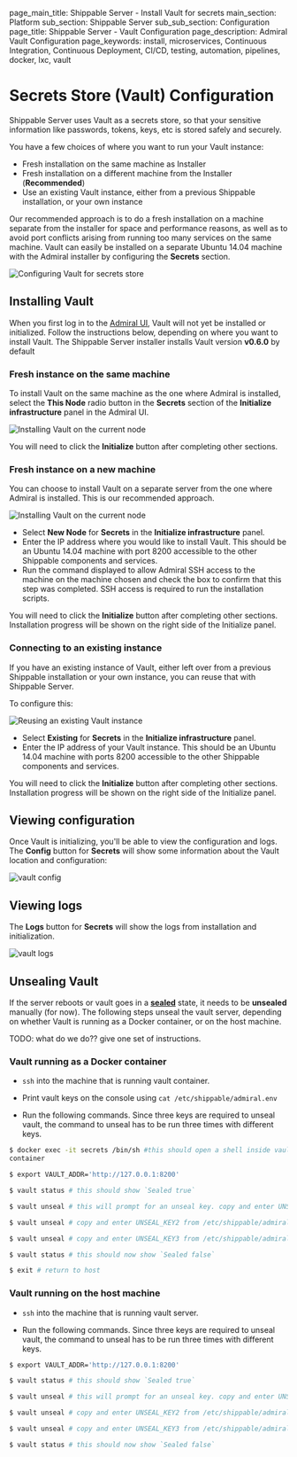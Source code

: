 page_main_title: Shippable Server - Install Vault for secrets
main_section: Platform
sub_section: Shippable Server
sub_sub_section: Configuration
page_title: Shippable Server - Vault Configuration
page_description: Admiral Vault Configuration
page_keywords: install, microservices, Continuous Integration, Continuous Deployment, CI/CD, testing, automation, pipelines, docker, lxc, vault

# Secrets Store (Vault) Configuration

Shippable Server uses Vault as a secrets store, so that your sensitive information like passwords, tokens, keys, etc is stored safely and securely.

You have a few choices of where you want to run your Vault instance:

* Fresh installation on the same machine as Installer
* Fresh installation on a different machine from the Installer (**Recommended**)
* Use an existing Vault instance, either from a previous Shippable installation, or your own instance

Our recommended approach is to do a fresh installation on a machine separate from the installer for space and performance reasons, as well as to avoid port conflicts arising from running too many services on the same machine. Vault can easily be installed on a separate Ubuntu 14.04 machine with the Admiral installer by configuring the **Secrets** section.

<img src="/images/platform/server/admiral-vault.png" alt="Configuring Vault for secrets store">

## Installing Vault

When you first log in to the [Admiral UI](/platform/server/install/#the-admiral-ui), Vault will not yet be installed or initialized. Follow the instructions below, depending on where you want to install Vault. The Shippable Server installer installs Vault version **v0.6.0** by default

### Fresh instance on the same machine

To install Vault on the same machine as the one where Admiral is installed, select the **This Node** radio button in the **Secrets** section of the **Initialize infrastructure** panel in the Admiral UI.

<img src="/images/platform/server/vault-this-node.png" alt="Installing Vault on the current node">

You will need to click the **Initialize** button after completing other sections.

### Fresh instance on a new machine

You can choose to install Vault on a separate server from the one where Admiral is installed. This is our recommended approach.

<img src="/images/platform/server/vault-new-node.png" alt="Installing Vault on the current node">

- Select **New Node** for **Secrets** in the **Initialize infrastructure** panel.
- Enter the IP address where you would like to install Vault.  This should be an Ubuntu 14.04 machine with port 8200 accessible to the other Shippable components and services.
- Run the command displayed to allow Admiral SSH access to the machine on the machine chosen and check the box to confirm that this step was completed.  SSH access is required to run the installation scripts.

You will need to click the **Initialize** button after completing other sections. Installation progress will be shown on the right side of the Initialize panel.

### Connecting to an existing instance

If you have an existing instance of Vault, either left over from a previous Shippable installation or your own instance, you can reuse that with Shippable Server.

To configure this:

<img src="/images/platform/server/vault-existing.png" alt="Reusing an existing Vault instance">

- Select **Existing** for **Secrets** in the **Initialize infrastructure** panel.
- Enter the IP address of your Vault instance.  This should be an Ubuntu 14.04 machine with ports 8200 accessible to the other Shippable components and services.

You will need to click the **Initialize** button after completing other sections. Installation progress will be shown on the right side of the Initialize panel.

## Viewing configuration

Once Vault is initializing, you'll be able to view the configuration and logs. The **Config** button for **Secrets** will show some information about the Vault location and configuration:

<img src="/images/platform/admiral/admiral-vault-config.png" alt="vault config">

## Viewing logs

The **Logs** button for **Secrets** will show the logs from installation and initialization.

<img src="/images/platform/admiral/admiral-vault-logs.png" alt="vault logs">

## Unsealing Vault

If the server reboots or vault goes in a [**sealed**](https://www.vaultproject.io/docs/concepts/seal.html) state, it needs to be **unsealed** manually (for now). The following steps unseal the vault server, depending on whether Vault is running as a Docker container, or on the host machine.

TODO: what do we do?? give one set of instructions.

### Vault running as a Docker container
- `ssh` into the machine that is running vault container.

- Print vault keys on the console using `cat /etc/shippable/admiral.env`

- Run the following commands. Since three keys are required to
  unseal vault, the command to unseal has to be run three times with different
  keys.

```bash
$ docker exec -it secrets /bin/sh #this should open a shell inside vault
container

$ export VAULT_ADDR='http://127.0.0.1:8200'

$ vault status # this should show `Sealed true`

$ vault unseal # this will prompt for an unseal key. copy and enter UNSEAL_KEY1 from /etc/shippable/admiral.env

$ vault unseal # copy and enter UNSEAL_KEY2 from /etc/shippable/admiral.env

$ vault unseal # copy and enter UNSEAL_KEY3 from /etc/shippable/admiral.env

$ vault status # this should now show `Sealed false`

$ exit # return to host
```

### Vault running on the host machine

- `ssh` into the machine that is running vault server.

- Run the following commands. Since three keys are required to
  unseal vault, the command to unseal has to be run three times with different
  keys.

```bash
$ export VAULT_ADDR='http://127.0.0.1:8200'

$ vault status # this should show `Sealed true`

$ vault unseal # this will prompt for an unseal key. copy and enter UNSEAL_KEY1 from /etc/shippable/admiral.env

$ vault unseal # copy and enter UNSEAL_KEY2 from /etc/shippable/admiral.env

$ vault unseal # copy and enter UNSEAL_KEY3 from /etc/shippable/admiral.env

$ vault status # this should now show `Sealed false`
```
